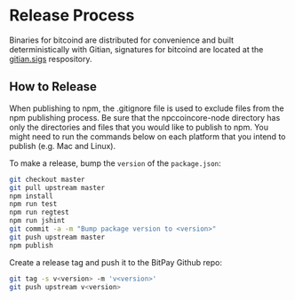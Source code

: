 # Release Process

Binaries for bitcoind are distributed for convenience and built deterministically with Gitian, signatures for bitcoind are located at the [gitian.sigs](https://github.com/bitpay/gitian.sigs) respository.

## How to Release

When publishing to npm, the .gitignore file is used to exclude files from the npm publishing process. Be sure that the npccoincore-node directory has only the directories and files that you would like to publish to npm. You might need to run the commands below on each platform that you intend to publish (e.g. Mac and Linux).

To make a release, bump the `version` of the `package.json`:

```bash
git checkout master
git pull upstream master
npm install
npm run test
npm run regtest
npm run jshint
git commit -a -m "Bump package version to <version>"
git push upstream master
npm publish
```

Create a release tag and push it to the BitPay Github repo:

```bash
git tag -s v<version> -m 'v<version>'
git push upstream v<version>
```
